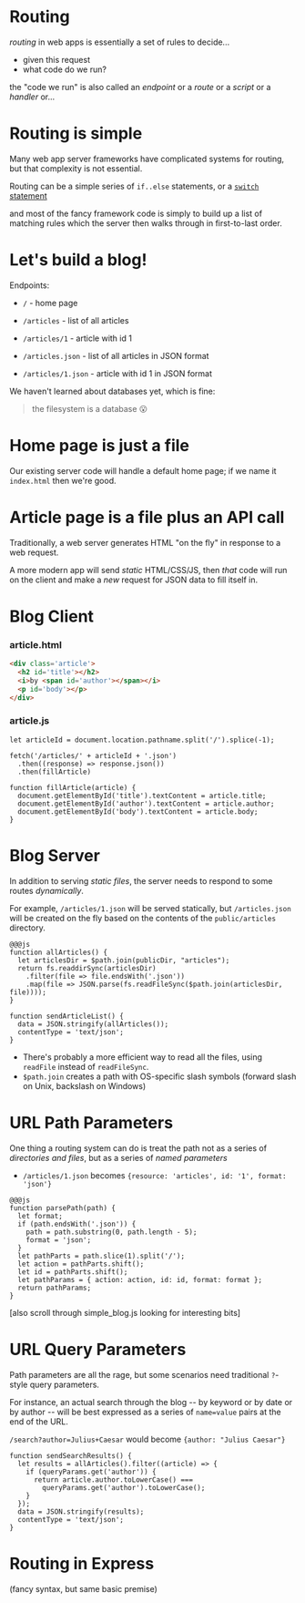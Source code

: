 # Routing

*routing* in web apps is essentially a set of rules to decide...

  * given this request
  * what code do we run?
  
the "code we run" is also called an *endpoint* or a *route* or a *script* or a *handler* or...

# Routing is simple

Many web app server frameworks have complicated systems for routing, but that complexity is not essential.

Routing can be a simple series of `if..else` statements, or a [`switch` statement](https://developer.mozilla.org/en-US/docs/Web/JavaScript/Reference/Statements/switch) 

and most of the fancy framework code is simply to build up a list of matching rules which the server then walks through in first-to-last order.

# Let's build a blog!

Endpoints:

* `/` - home page
* `/articles` - list of all articles
* `/articles/1` - article with id 1

* `/articles.json` - list of all articles in JSON format
* `/articles/1.json` - article with id 1 in JSON format

We haven't learned about databases yet, which is fine:

> the filesystem is a database 😮


# Home page is just a file

Our existing server code will handle a default home page; if we name it `index.html` then we're good.

# Article page is a file plus an API call

Traditionally, a web server generates HTML "on the fly" in response to a web request.

A more modern app will send *static* HTML/CSS/JS, then *that* code will run on the client and make a *new* request for JSON data to fill itself in.

# Blog Client

### article.html 

```html
<div class='article'>
  <h2 id='title'></h2>
  <i>by <span id='author'></span></i>
  <p id='body'></p>
</div>
```

### article.js

```
let articleId = document.location.pathname.split('/').splice(-1);

fetch('/articles/' + articleId + '.json')
  .then((response) => response.json())
  .then(fillArticle)

function fillArticle(article) {
  document.getElementById('title').textContent = article.title;
  document.getElementById('author').textContent = article.author;
  document.getElementById('body').textContent = article.body;
}
```

# Blog Server

In addition to serving *static files*, the server needs to respond to some routes *dynamically*.

For example, `/articles/1.json` will be served statically, but `/articles.json` will be created on the fly based on the contents of the `public/articles` directory.

```
@@@js
function allArticles() {
  let articlesDir = $path.join(publicDir, "articles");
  return fs.readdirSync(articlesDir)
    .filter(file => file.endsWith('.json'))
    .map(file => JSON.parse(fs.readFileSync($path.join(articlesDir, file))));
}

function sendArticleList() {
  data = JSON.stringify(allArticles());
  contentType = 'text/json';
}
```

* There's probably a more efficient way to read all the files, using `readFile` instead of `readFileSync`.
* `$path.join` creates a path with OS-specific slash symbols (forward slash on Unix, backslash on Windows)

# URL Path Parameters

One thing a routing system can do is treat the path not as a series of *directories and files*, but as a series of *named parameters*

* `/articles/1.json` becomes `{resource: 'articles', id: '1', format: 'json'}`

```
@@@js
function parsePath(path) {
  let format;
  if (path.endsWith('.json')) {
    path = path.substring(0, path.length - 5);
    format = 'json';
  }
  let pathParts = path.slice(1).split('/');
  let action = pathParts.shift();
  let id = pathParts.shift();
  let pathParams = { action: action, id: id, format: format };
  return pathParams;
}
```

[also scroll through simple_blog.js looking for interesting bits]

# URL Query Parameters

Path parameters are all the rage, but some scenarios need traditional `?`-style query parameters. 

For instance, an actual search through the blog -- by keyword or by date or by author -- will be best expressed as a series of `name=value` pairs at the end of the URL.

`/search?author=Julius+Caesar` would become `{author: "Julius Caesar"}`

```
function sendSearchResults() {
  let results = allArticles().filter((article) => {
    if (queryParams.get('author')) {
      return article.author.toLowerCase() === 
        queryParams.get('author').toLowerCase();
    }
  });
  data = JSON.stringify(results);
  contentType = 'text/json';
}
```

# Routing in Express

(fancy syntax, but same basic premise)

